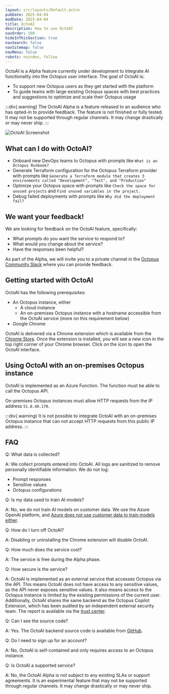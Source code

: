 ```yaml
---
layout: src/layouts/Default.astro
pubDate: 2025-04-04
modDate: 2025-04-04
title: OctoAI
description: How to use OctoAI
navOrder: 100
hideInThisSection: true
navSearch: false
navSitemap: false
navMenu: false
robots: noindex, follow
---
```


OctoAI is a Alpha feature currently under development to integrate AI functionality into the Octopus user interface. The goal of OctoAI is:

* To support new Octopus users as they get started with the platform
* To guide teams with large existing Octopus spaces with best practices and suggestions to optimize and scale their Octopus usage

:::div{.warning}
The OctoAI Alpha is a feature released to an audience who has opted-in to provide feedback. The feature is not finished or fully tested. It may not be supported through regular channels. It may change drastically or may never ship.
:::

![OctoAI Screenshot](/docs/administration/octoai/octoai.png)

## What can I do with OctoAI?

* Onboard new DevOps teams to Octopus with prompts like `What is an Octopus Runbook?`
* Generate Terraform configuration for the Octopus Terraform provider with prompts like `Generate a Terraform module that creates 3 environments called "Development", "Test", and "Production"`
* Optimize your Octopus space with prompts like `Check the space for unused projects` and `Find unused variables in the project.`
* Debug failed deployments with prompts like `Why did the deployment fail?`

## We want your feedback!

We are looking for feedback on the OctoAI feature, specifically:

* What prompts do you want the service to respond to?
* What would you change about the service?
* Have the responses been helpful?

As part of the Alpha, we will invite you to a private channel in the [Octopus Community Slack](https://octopus.com/community) where you can provide feedback.

## Getting started with OctoAI

OctoAI has the following prerequisites:

* An Octopus instance, either
  * A cloud instance
  * An on-premises Octopus instance with a hostname accessible from the OctoAI service (more on this requirement below)
* Google Chrome

OctoAI is delivered via a Chrome extension which is available from the [Chrome Store](https://chromewebstore.google.com/detail/octoai/acpcjpmjmbdmfabgdpdkiaadnbkcgfon). Once the extension is installed, you will see a new icon in the top right corner of your Chrome browser. Click on the icon to open the OctoAI interface.

## Using OctoAI with an on-premises Octopus instance

OctoAI is implemented as an Azure Function. The function must be able to call the Octopus API.

On-premises Octopus instances must allow HTTP requests from the IP address `51.8.40.170`.

:::div{.warning}
It is not possible to integrate OctoAI with an on-premises Octopus instance that can not accept HTTP requests from this public IP address.
:::

## FAQ

Q: What data is collected?

A: We collect prompts entered into OctoAI. All logs are sanitized to remove personally identifiable information. We do not log:
* Prompt responses
* Sensitive values
* Octopus configurations

Q: Is my data used to train AI models?

A: No, we do not train AI models on customer data. We use the Azure OpenAI platform, and [Azure does not use customer data to train models either](https://learn.microsoft.com/en-us/legal/cognitive-services/openai/data-privacy?tabs=azure-portal).

Q: How do I turn off OctoAI?

A: Disabling or uninstalling the Chrome extension will disable OctoAI.

Q: How much does the service cost?

A: The service is free during the Alpha phase.

Q: How secure is the service?

A: OctoAI is implemented as an external service that accesses Octopus via the API. This means OctoAI does not have access to any sensitive values, as the API never exposes sensitive values. It also means access to the Octopus instance is limited by the existing permissions of the current user. Additionally, OctoAI shares the same backend as the Octopus Copilot Extension, which has been audited by an independent external security team. The report is available via the [trust center](https://trust.octopus.com/).

Q: Can I see the source code?

A: Yes. The OctoAI backend source code is available from [GitHub](https://github.com/OctopusSolutionsEngineering/OctopusCopilot).

Q: Do I need to sign up for an account?

A: No, OctoAI is self-contained and only requires access to an Octopus instance.

Q: Is OctoAI a supported service?

A: No, the OctoAI Alpha is not subject to any existing SLAs or support agreements. It is an experimental feature that may not be supported through regular channels. It may change drastically or may never ship.